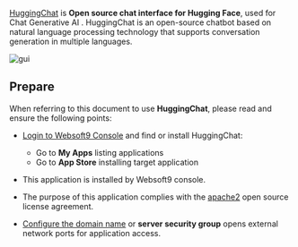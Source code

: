 [HuggingChat](https://huggingface.co) is **Open source chat interface for Hugging Face**, used for Chat Generative AI . HuggingChat is an open-source chatbot based on natural language processing technology that supports conversation generation in multiple languages.


![gui](http://libs.websoft9.com/Websoft9/DocsPicture/zh/huggingchat/huggingchat-gui-websoft9.png)


## Prepare

When referring to this document to use **HuggingChat**, please read and ensure the following points:

- [Login to Websoft9 Console](./login-console) and find or install HuggingChat:
  - Go to **My Apps** listing applications 
  - Go to **App Store** installing target application

- This application is installed by Websoft9 console.


- The purpose of this application complies with the [apache2](https://opensource.org/licenses/Apache-2.0) open source license agreement.


- [Configure the domain name](./domain-set) or **server security group** opens external network ports for application access.